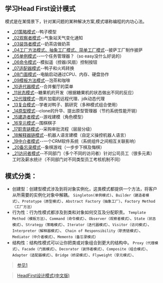 ## 学习Head First设计模式
模式是在某情景下，针对某问题的某种解决方案,模式堪称编程的内功心法。

- [_01策略模式](_01)--鸭子模型
- [_02观察者模式](_02)--气象站天气变化通知
- [_03装饰者模式](_03)--奶茶店做奶茶
- [_04工厂方法模式、抽象工厂模式、简单工厂模式](_04)--披萨工厂制作披萨
- [_05单例模式](_05)--一个任务管理器？（so easy没什么好说的）
- [_06命令模式](_06)--模拟遥（控器/风扇）控制按钮
- [_07适配器模式](_07)--鸭子和火鸡转换
- [_08门面模式](_08)--电脑启动通过CPU、内存、硬盘协作
- [_09模板方法模式](_09)--泡茶和咖啡
- [_10迭代器模式](_10)--合并餐厅的菜单
- [_11状态模式](_11)--糖果机的开发（根据糖果机的状态做出不同的反应）
- [_12代理模式](_12)--图片加载的远程代理、jdk动态代理
- [_13复合模式](_13)--学者对鸭子、鹅研究（多种模式组合使用）
- [_14原型模式](_14)--clone的升华、提出原型管理器（节约系统性能开销）
- [_15建造者模式](_15)--游戏建模（角色模型）
- [_16享元模式](_16)--围棋棋子
- [_17职责链模式](_17)--采购审批流程（层层分级）
- [_18解释器链模式](_18)--机器人语言建模（自定义操控机器人语言）
- [_19中介者模式](_19)--一个CRM软件系统（系统组件之间相互关联影响）
- [_20备忘录模式](_20)--象棋游戏（一步步下棋及悔棋）
- [_21访问者模式](_21)--不同部门（多个不同的访问者）针对公司员工（很多元素）工时及薪水统计（不同部门对不同类型员工考核机制不同）

## 模式分类：

- 创建型：创建型模式涉及到将对象实例化，这类模式都提供一个方法，将客户从所需要的实例化对象中解耦。
`Singleton(单例模式)`、`Builder（建造者模式）`、`Prototype（原型模式）`、`Abstract Factory（抽象工厂）`、`Factory Method（工厂方法）`
- 行为性：行为性模式都涉及到类和对象如何交互及分配职责。
`Template Method（模板方法）`、`Command（命令模式）`、`Observer（观察者模式）`、`State（状态模式）`、`Strategy（策略模式）`、`Iterator（迭代器模式）`、`Visitor（访问模式）`、`Interpreter（解释器模式）`、
`Chain of Responsibility（职责链模式）`、`Mediator（中介者模式）`、`Memento（备忘录模式）`
- 结构性：结构性模式可以让你把类或对象组合到更大的结构中。
`Proxy（代理模式）`、`Facade（门面模式）`、`Decorator（装饰者模式）`、`Composite（组合模式）`、`Adapter（适配器模式）`、`Bridge（桥梁模式）`、`Flyweight（享元模式）`、

> [参见1][1]

> [HeadFirst设计模式(中文版)][2]

[1]:https://blog.csdn.net/lovelion/article/details/17517213
[2]:http://bestcbooks.com/B0011FBU34/